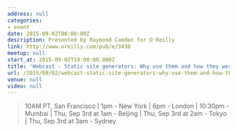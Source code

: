 ```yaml
---
address: null
categories:
- event
date: 2015-09-02T00:00:00Z
description: Presented by Raymond Camden for O'Reilly
link: http://www.oreilly.com/pub/e/3438
meetup: null
start_at: 2015-09-02T19:00:00.000Z
title: 'Webcast - Static site generators: Why use them and how they work'
url: /2015/09/02/webcast-static-site-generators-why-use-them-and-how-they-work/
venue: null
video: null
---
```


> 10AM PT, San Francisco | 1pm - New York | 6pm - London | 10:30pm - Mumbai | Thu, Sep 3rd at 1am - Beijing | Thu, Sep 3rd at 2am - Tokyo | Thu, Sep 3rd at 3am - Sydney